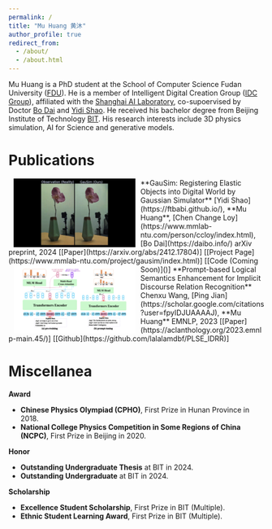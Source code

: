 ```yaml
---
permalink: /
title: "Mu Huang 黄沐"
author_profile: true
redirect_from: 
  - /about/
  - /about.html
---
```


Mu Huang is a PhD student at the School of Computer Science Fudan University ([FDU](https://www.fudan.edu.cn/)). He is a member of Intelligent Digital Creation Group ([IDC Group](https://idc-sh.github.io/#/)), affiliated with the [Shanghai AI Laboratory](https://www.shlab.org.cn/), co-supoervised by Doctor [Bo Dai](https://daibo.info/) and [Yidi Shao](https://ftbabi.github.io/). He received his bachelor degree from Beijing Institute of Technology [BIT](https://www.bit.edu.cn/). His research interests include 3D physics simulation, AI for Science and generative models.

Publications
======
<img src='./images/gausim.gif' width="240" hspace="10" align="left"/>
**GauSim: Registering Elastic Objects into Digital World by Gaussian Simulator**  
[Yidi Shao](https://ftbabi.github.io/), **Mu Huang**, [Chen Change Loy](https://www.mmlab-ntu.com/person/ccloy/index.html), [Bo Dai](https://daibo.info/)  
arXiv preprint, 2024             
[[Paper](https://arxiv.org/abs/2412.17804)] [[Project Page](https://www.mmlab-ntu.com/project/gausim/index.html)] [[Code (Coming Soon)]()]


<img src='./images/PLSE-001.jpeg' width="240" hspace="10" align="left"/>
**Prompt-based Logical Semantics Enhancement for Implicit Discourse Relation Recognition**  
Chenxu Wang, [Ping Jian](https://scholar.google.com/citations?user=fpyIDJUAAAAJ), **Mu Huang**  
EMNLP, 2023       
[[Paper](https://aclanthology.org/2023.emnlp-main.45/)] [[Github](https://github.com/lalalamdbf/PLSE_IDRR)]

<!-- **Prompt-based Logical Semantics Enhancement for Implicit Discourse Relation Recognition** \\
_Chenxu Wang, [Ping Jian](https://scholar.google.com/citations?user=fpyIDJUAAAAJ),_ **Mu Huang** \\
EMNLP 2023 main conference paper
![Prompt-based Logical Semantics Enhancement for Implicit Discourse Relation Recognition](/images/PLSE.jpg)
[Paper](https://aclanthology.org/2023.emnlp-main.45/), [Github](https://github.com/lalalamdbf/PLSE_IDRR) -->

Miscellanea
======
**Award**
+ **Chinese Physics Olympiad (CPHO)**, First Prize in Hunan Province in 2018.
+ **National College Physics Competition in Some Regions of China (NCPC)**, First Prize in Beijing in 2020.

**Honor**
+ **Outstanding Undergraduate Thesis** at BIT in 2024.
+ **Outstanding Undergraduate** at BIT in 2024.

**Scholarship**
+ **Excellence Student Scholarship**, First Prize in BIT (Multiple).
+ **Ethnic Student Learning Award**, First Prize in BIT (Multiple).
